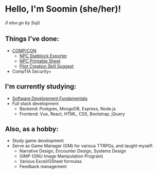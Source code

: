 # Hello, I'm Soomin (she/her)!
###### (I also go by Suji)

## Things I've done:
* [COMP/CON](https://github.com/massif-press/compcon/)
  * [NPC Statblock Exporter](https://github.com/massif-press/compcon/blob/master/CHANGELOG.md#features-1)
  * [NPC Printable Sheet](https://github.com/massif-press/compcon/blob/master/CHANGELOG.md#features)
  * [Pilot Creation Skill Suggest](https://github.com/massif-press/compcon/blob/master/CHANGELOG.md#features)
* CompTIA Security+

## I'm currently studying:
* [Software Development Fundamentals](https://www.linkedin.com/learning/paths/software-development-fundamentals)
* Full stack development
  * Backend: Postgres, MongoDB, Express, Node.js
  * Frontend: Vue, React, HTML, CSS, Bootstrap, jQuery

## Also, as a hobby:
* Study game development
* Serve as Game Manager (GM) for various TTRPGs, and taught myself:
  - Narrative Design, Encounter Design, Systems Design
  - GIMP (GNU Image Manipulation Program)
  - Various Excel/GSheet formulas
  - Feedback management
 
